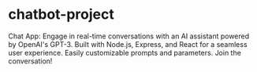 # chatbot-project
Chat App: Engage in real-time conversations with an AI assistant powered by OpenAI's GPT-3. Built with Node.js, Express, and React for a seamless user experience. Easily customizable prompts and parameters. Join the conversation!
